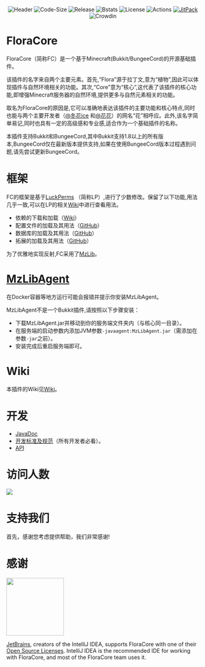 <!--- @formatter:off --->
<div align="center">

![Header](https://capsule-render.vercel.app/api?type=Waving&color=timeGradient&height=200&animation=fadeIn&section=header&text=FloraCore&fontSize=100)
![Code-Size](https://img.shields.io/github/languages/code-size/FloraCore/FloraCore?style=flat-square)
![Release](https://img.shields.io/github/v/release/FloraCore/FloraCore?style=flat-square)
![Bstats](https://img.shields.io/bstats/servers/18690?style=flat-square)
![License](https://img.shields.io/github/license/FloraCore/FloraCore?style=plastic)
![Actions](https://img.shields.io/github/actions/workflow/status/FloraCore/FloraCore/test.yml?style=flat-square)
[![JitPack](https://jitpack.io/v/FloraCore/FloraCore.svg)](https://jitpack.io/#FloraCore/FloraCore)
![Crowdin](https://badges.crowdin.net/floracore/localized.svg)

</div>

# FloraCore

FloraCore（简称FC）是一个基于Minecraft(Bukkit/BungeeCord)的开源基础插件。

该插件的名字来自两个主要元素。首先,“Flora”源于拉丁文,意为“植物”,因此可以体现插件与自然环境相关的功能。其次,“Core”意为“核心”,这代表了该插件的核心功能,即增强Minecraft服务器的自然环境,提供更多与自然元素相关的功能。

取名为FloraCore的原因是,它可以准确地表达该插件的主要功能和核心特点,同时也能与两个主要开发者（[@冬花ice](https://github.com/flowerinsnowdh)
和[@花花](https://github.com/xLikeWATCHDOG/)）的网名“花”相呼应。此外,该名字简单易记,同时也具有一定的高级感和专业感,适合作为一个基础插件的名称。

本插件支持Bukkit和BungeeCord,其中Bukkit支持1.8以上的所有版本,BungeeCord仅在最新版本提供支持,如果在使用BungeeCord版本过程遇到问题,请先尝试更新BungeeCord。

# 框架

FC的框架是基于[LuckPerms](https://luckperms.net/)
（简称LP）,进行了少数修改。保留了以下功能,用法几乎一致,可以在LP的相关[Wiki](https://luckperms.net/wiki)中进行查看用法。

- 依赖的下载和加载（[Wiki](https://luckperms.net/wiki/Extensions)）
- 配置文件的加载及其用法（[GitHub](https://github.com/LuckPerms/LuckPerms/tree/master/common/src/main/java/me/lucko/luckperms/common/config)）
- 数据库的加载及其用法（[GitHub](https://github.com/LuckPerms/LuckPerms/tree/master/common/src/main/java/me/lucko/luckperms/common/storage)）
- 拓展的加载及其用法（[GitHub](https://github.com/LuckPerms/LuckPerms/tree/master/common/src/main/java/me/lucko/luckperms/common/extension)）

为了优雅地实现反射,FC采用了[MzLib](https://github.com/BugCleanser/MzLib_old)。

# [MzLibAgent](./libs/MzLibAgent.jar)

在Docker容器等地方运行可能会报错并提示你安装MzLibAgent。

MzLibAgent不是一个Bukkit插件,请按照以下步骤安装：

- 下载MzLibAgent.jar并移动到你的服务端文件夹内（与核心同一目录）。
- 在服务端的启动参数内添加JVM参数`-javaagent:MzLibAgent.jar`（需添加在参数`-jar`之前）。
- 安装完成后重启服务端即可。

# Wiki

本插件的Wiki见[Wiki](https://github.com/FloraCore/FloraCore/wiki)。

# 开发

- [JavaDoc](https://floracore.github.io/index.html)
- [开发标准及规范](./documentation/STANDARD.md)（所有开发者必看）。
- [API](https://github.com/FloraCore/FloraCore/wiki/API)

# 访问人数

![](https://count.getloli.com/get/@FloraCore?theme=rule34)

# 支持我们

首先，感谢您考虑提供帮助，我们非常感谢!

# 感谢

[<img src="https://user-images.githubusercontent.com/21148213/121807008-8ffc6700-cc52-11eb-96a7-2f6f260f8fda.png" alt="" width="150">](https://www.jetbrains.com)

[JetBrains](https://www.jetbrains.com/), creators of the IntelliJ IDEA,
supports FloraCore with one of their [Open Source Licenses](https://jb.gg/OpenSourceSupport).
IntelliJ IDEA is the recommended IDE for working with FloraCore,
and most of the FloraCore team uses it.
